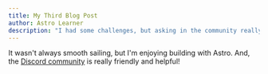```yaml
---
title: My Third Blog Post
author: Astro Learner
description: "I had some challenges, but asking in the community really helped!"
---
```

It wasn't always smooth sailing, but I'm enjoying building with Astro. And, the [Discord community](https://astro.build/chat) is really friendly and helpful!